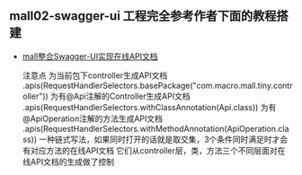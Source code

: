 ## mall02-swagger-ui 工程完全参考作者下面的教程搭建
+ [mall整合Swagger-UI实现在线API文档](https://juejin.im/post/5cf9035cf265da1bb47d54f8)


    注意点
    为当前包下controller生成API文档
    .apis(RequestHandlerSelectors.basePackage("com.macro.mall.tiny.controller"))
    为有@Api注解的Controller生成API文档
    .apis(RequestHandlerSelectors.withClassAnnotation(Api.class))
    为有@ApiOperation注解的方法生成API文档
    .apis(RequestHandlerSelectors.withMethodAnnotation(ApiOperation.class))
    一种链式写法，如果同时打开的话就是取交集，3个条件同时满足时才会有对应方法的在线API文档
    它们从controller层，类，方法三个不同层面对在线API文档的生成做了控制



